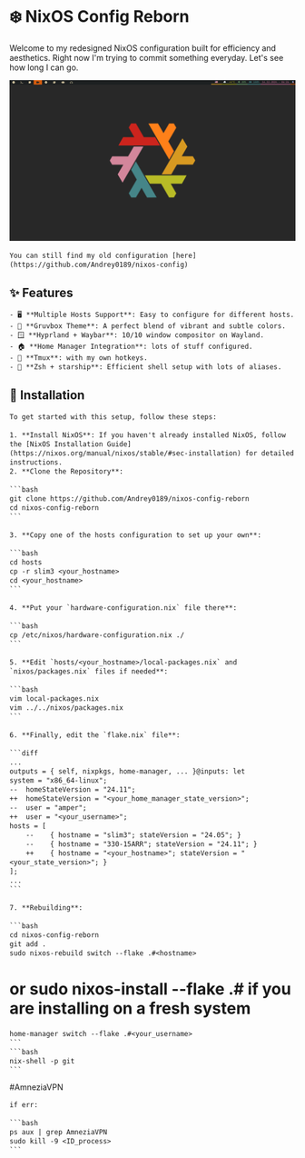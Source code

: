 # ❄️ NixOS Config Reborn

Welcome to my redesigned NixOS configuration built for efficiency and aesthetics. Right now I'm trying to commit something everyday. Let's see how long I can go.

![screenshot](./screenshots/screenshot1.png)

    You can still find my old configuration [here](https://github.com/Andrey0189/nixos-config)

## ✨ Features

    - 🖥️ **Multiple Hosts Support**: Easy to configure for different hosts.
    - 🎨 **Gruvbox Theme**: A perfect blend of vibrant and subtle colors.
    - 🪟 **Hyprland + Waybar**: 10/10 window compositor on Wayland.
    - 🏠 **Home Manager Integration**: lots of stuff configured.
    - 🧇 **Tmux**: with my own hotkeys.
    - 🌟 **Zsh + starship**: Efficient shell setup with lots of aliases.

## 🚀 Installation

    To get started with this setup, follow these steps:

    1. **Install NixOS**: If you haven't already installed NixOS, follow the [NixOS Installation Guide](https://nixos.org/manual/nixos/stable/#sec-installation) for detailed instructions.
    2. **Clone the Repository**:

    ```bash
    git clone https://github.com/Andrey0189/nixos-config-reborn
    cd nixos-config-reborn
    ```

    3. **Copy one of the hosts configuration to set up your own**:

    ```bash
    cd hosts
    cp -r slim3 <your_hostname>
    cd <your_hostname>
    ```

    4. **Put your `hardware-configuration.nix` file there**:

    ```bash
    cp /etc/nixos/hardware-configuration.nix ./
    ```

    5. **Edit `hosts/<your_hostname>/local-packages.nix` and `nixos/packages.nix` files if needed**:

    ```bash
    vim local-packages.nix
    vim ../../nixos/packages.nix
    ```

    6. **Finally, edit the `flake.nix` file**:

    ```diff
    ...
    outputs = { self, nixpkgs, home-manager, ... }@inputs: let
    system = "x86_64-linux";
    --  homeStateVersion = "24.11";
    ++  homeStateVersion = "<your_home_manager_state_version>";
    --  user = "amper";
    ++  user = "<your_username>";
    hosts = [
        --    { hostname = "slim3"; stateVersion = "24.05"; }
        --    { hostname = "330-15ARR"; stateVersion = "24.11"; }
        ++    { hostname = "<your_hostname>"; stateVersion = "<your_state_version>"; }
    ];
    ...
    ```

    7. **Rebuilding**:

    ```bash
    cd nixos-config-reborn
    git add .
    sudo nixos-rebuild switch --flake .#<hostname>
# or sudo nixos-install --flake .#<hostname> if you are installing on a fresh system
    home-manager switch --flake .#<your_username>
    ```
    ```bash
    nix-shell -p git
    ```

#AmneziaVPN

    if err:

    ```bash
    ps aux | grep AmneziaVPN
    sudo kill -9 <ID_process>
    ```

